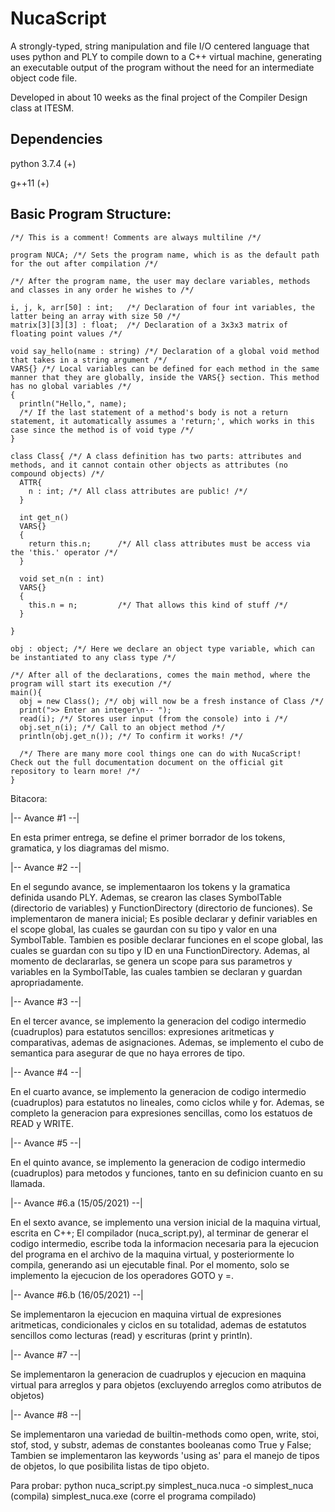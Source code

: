 # NucaScript

A strongly-typed, string manipulation and file I/O centered language that uses python and PLY to compile down to a C++ virtual machine, generating an executable output of the program without the need for an intermediate object code file.

Developed in about 10 weeks as the final project of the Compiler Design class at ITESM.

## Dependencies

python 3.7.4 (+)

g++11 (+)

## **Basic Program Structure:**

    /*/ This is a comment! Comments are always multiline /*/

    program NUCA; /*/ Sets the program name, which is as the default path for the out after compilation /*/

    /*/ After the program name, the user may declare variables, methods and classes in any order he wishes to /*/

    i, j, k, arr[50] : int;   /*/ Declaration of four int variables, the latter being an array with size 50 /*/
    matrix[3][3][3] : float;  /*/ Declaration of a 3x3x3 matrix of floating point values /*/

    void say_hello(name : string) /*/ Declaration of a global void method that takes in a string argument /*/
    VARS{} /*/ Local variables can be defined for each method in the same manner that they are globally, inside the VARS{} section. This method has no global variables /*/
    {
      println("Hello,", name);
      /*/ If the last statement of a method's body is not a return statement, it automatically assumes a 'return;', which works in this case since the method is of void type /*/
    }

    class Class{ /*/ A class definition has two parts: attributes and methods, and it cannot contain other objects as attributes (no compound objects) /*/
      ATTR{
        n : int; /*/ All class attributes are public! /*/
      }

      int get_n()
      VARS{}
      {
        return this.n;      /*/ All class attributes must be access via the 'this.' operator /*/
      }

      void set_n(n : int)
      VARS{}
      {
        this.n = n;         /*/ That allows this kind of stuff /*/
      }

    }

    obj : object; /*/ Here we declare an object type variable, which can be instantiated to any class type /*/

    /*/ After all of the declarations, comes the main method, where the program will start its execution /*/
    main(){
      obj = new Class(); /*/ obj will now be a fresh instance of Class /*/
      print(">> Enter an integer\n-- ");
      read(i); /*/ Stores user input (from the console) into i /*/
      obj.set_n(i); /*/ Call to an object method /*/
      println(obj.get_n()); /*/ To confirm it works! /*/

      /*/ There are many more cool things one can do with NucaScript! Check out the full documentation document on the official git repository to learn more! /*/
    }

Bitacora:

|-- Avance #1 --|

En esta primer entrega, se define el primer borrador de los tokens, gramatica, y los diagramas del mismo.


|-- Avance #2 --|

En el segundo avance, se implementaaron los tokens y la gramatica definida usando PLY.
Ademas, se crearon las clases SymbolTable (directorio de variables) y FunctionDirectory (directorio de funciones).
Se implementaron de manera inicial; Es posible declarar y definir variables en el scope global, las cuales se gaurdan con su tipo y valor en una SymbolTable.
Tambien es posible declarar funciones en el scope global, las cuales se guardan con su tipo y ID en una FunctionDirectory.
Ademas, al momento de declararlas, se genera un scope para sus parametros y variables en la SymbolTable, las cuales tambien se declaran y guardan apropriadamente.


|-- Avance #3 --|

En el tercer avance, se implemento la generacion del codigo intermedio (cuadruplos) para estatutos sencillos: expresiones aritmeticas y comparativas, ademas de asignaciones.
Ademas, se implemento el cubo de semantica para asegurar de que no haya errores de tipo.


|-- Avance #4 --|

En el cuarto avance, se implemento la generacion de codigo intermedio (cuadruplos) para estatutos no lineales, como ciclos while y for. Ademas, se completo la generacion para expresiones sencillas,
como los estatuos de READ y WRITE.

|-- Avance #5 --|

En el quinto avance, se implemento la generacion de codigo intermedio (cuadruplos) para metodos y funciones, tanto en su definicion cuanto en su llamada.

|-- Avance #6.a (15/05/2021) --|

En el sexto avance, se implemento una version inicial de la maquina virtual, escrita en C++;
El compilador (nuca_script.py), al terminar de generar el codigo intermedio, escribe toda la informacion necesaria para la ejecucion del programa en el archivo de la maquina virtual,
y posteriormente lo compila, generando asi un ejecutable final.
Por el momento, solo se implemento la ejecucion de los operadores GOTO y =.

|-- Avance #6.b (16/05/2021) --|

Se implementaron la ejecucion en maquina virtual de expresiones aritmeticas, condicionales y ciclos en su totalidad, ademas de estatutos sencillos como lecturas (read) y escrituras (print y println).

|-- Avance #7 --|

Se implementaron la generacion de cuadruplos y ejecucion en maquina virtual para arreglos y para objetos (excluyendo arreglos como atributos de objetos)

|-- Avance #8 --|

Se implementaron una variedad de builtin-methods como open, write, stoi, stof, stod, y substr, ademas de constantes booleanas como True y False;
Tambien se implementaron las keywords 'using as' para el manejo de tipos de objetos, lo que posibilita listas de tipo objeto.

Para probar:
            python nuca_script.py simplest_nuca.nuca -o simplest_nuca (compila)
            simplest_nuca.exe (corre el programa compilado)
